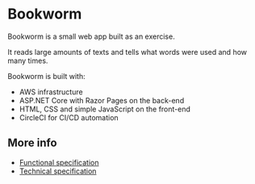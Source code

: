 # Bookworm

Bookworm is a small web app built as an exercise.

It reads large amounts of texts and tells what words were used and how many times. 

Bookworm is built with:
- AWS infrastructure
- ASP.NET Core with Razor Pages on the back-end
- HTML, CSS and simple JavaScript on the front-end
- CircleCI for CI/CD automation

## More info

- [Functional specification](functional-doc.md)
- [Technical specification](technical-doc.md)